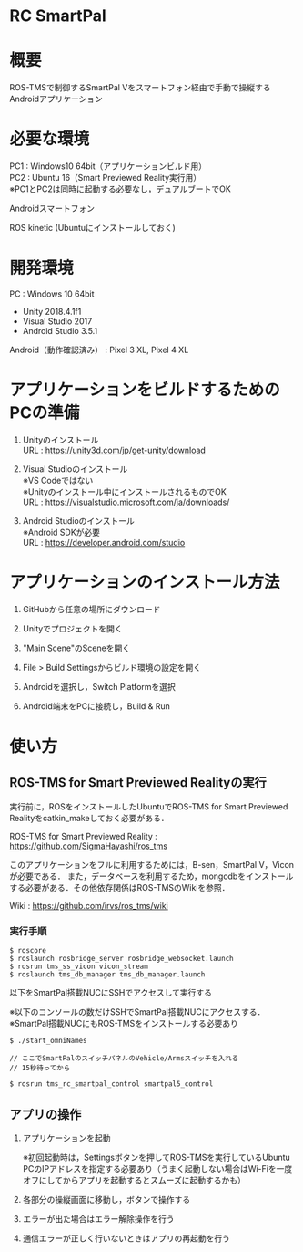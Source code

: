 # RC SmartPal


# 概要
ROS-TMSで制御するSmartPal Vをスマートフォン経由で手動で操縦するAndroidアプリケーション


# 必要な環境
PC1 : Windows10 64bit（アプリケーションビルド用）  
PC2 : Ubuntu 16（Smart Previewed Reality実行用）  
※PC1とPC2は同時に起動する必要なし，デュアルブートでOK

Androidスマートフォン

ROS kinetic (Ubuntuにインストールしておく)


# 開発環境
PC : Windows 10 64bit  
* Unity 2018.4.1f1  
* Visual Studio 2017  
* Android Studio 3.5.1  

Android（動作確認済み） : Pixel 3 XL, Pixel 4 XL


# アプリケーションをビルドするためのPCの準備
1. Unityのインストール  
    URL : https://unity3d.com/jp/get-unity/download

1. Visual Studioのインストール  
    ※VS Codeではない  
    ※Unityのインストール中にインストールされるものでOK  
    URL : https://visualstudio.microsoft.com/ja/downloads/

1. Android Studioのインストール  
    ※Android SDKが必要  
    URL : https://developer.android.com/studio


# アプリケーションのインストール方法

1. GitHubから任意の場所にダウンロード

1. Unityでプロジェクトを開く

1. "Main Scene"のSceneを開く

1. File > Build Settingsからビルド環境の設定を開く

1. Androidを選択し，Switch Platformを選択

1. Android端末をPCに接続し，Build & Run


# 使い方

## ROS-TMS for Smart Previewed Realityの実行

実行前に，ROSをインストールしたUbuntuでROS-TMS for Smart Previewed Realityをcatkin_makeしておく必要がある．

ROS-TMS for Smart Previewed Reality : https://github.com/SigmaHayashi/ros_tms  

このアプリケーションをフルに利用するためには，B-sen，SmartPal V，Viconが必要である．
また，データベースを利用するため，mongodbをインストールする必要がある．その他依存関係はROS-TMSのWikiを参照．

Wiki : https://github.com/irvs/ros_tms/wiki


### 実行手順

```
$ roscore
$ roslaunch rosbridge_server rosbridge_websocket.launch
$ rosrun tms_ss_vicon vicon_stream
$ roslaunch tms_db_manager tms_db_manager.launch
```

以下をSmartPal搭載NUCにSSHでアクセスして実行する

※以下のコンソールの数だけSSHでSmartPal搭載NUCにアクセスする．  
※SmartPal搭載NUCにもROS-TMSをインストールする必要あり
```
$ ./start_omniNames

// ここでSmartPalのスイッチパネルのVehicle/Armsスイッチを入れる
// 15秒待ってから

$ rosrun tms_rc_smartpal_control smartpal5_control
```


## アプリの操作

1. アプリケーションを起動

    ※初回起動時は，Settingsボタンを押してROS-TMSを実行しているUbuntu PCのIPアドレスを指定する必要あり（うまく起動しない場合はWi-Fiを一度オフにしてからアプリを起動するとスムーズに起動するかも）

1. 各部分の操縦画面に移動し，ボタンで操作する

1. エラーが出た場合はエラー解除操作を行う

1. 通信エラーが正しく行いないときはアプリの再起動を行う
